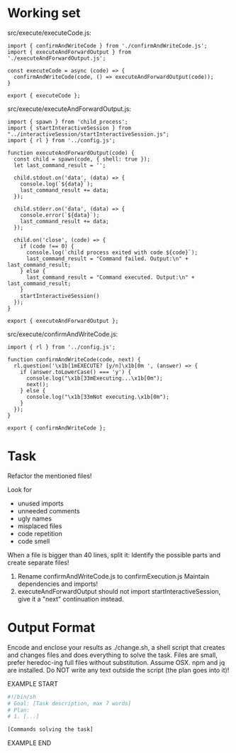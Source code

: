 # Working set

src/execute/executeCode.js:
```
import { confirmAndWriteCode } from './confirmAndWriteCode.js';
import { executeAndForwardOutput } from './executeAndForwardOutput.js';

const executeCode = async (code) => {
  confirmAndWriteCode(code, () => executeAndForwardOutput(code));
}

export { executeCode };

```

src/execute/executeAndForwardOutput.js:
```
import { spawn } from 'child_process';
import { startInteractiveSession } from "../interactiveSession/startInteractiveSession.js";
import { rl } from '../config.js';

function executeAndForwardOutput(code) {
  const child = spawn(code, { shell: true });
  let last_command_result = '';

  child.stdout.on('data', (data) => {
    console.log(`${data}`);
    last_command_result += data;
  });

  child.stderr.on('data', (data) => {
    console.error(`${data}`);
    last_command_result += data;
  });

  child.on('close', (code) => {
    if (code !== 0) {
      console.log(`child process exited with code ${code}`);
      last_command_result = "Command failed. Output:\n" + last_command_result;
    } else {
      last_command_result = "Command executed. Output:\n" + last_command_result;
    }
    startInteractiveSession()
  });
}

export { executeAndForwardOutput };

```

src/execute/confirmAndWriteCode.js:
```
import { rl } from '../config.js';

function confirmAndWriteCode(code, next) {
  rl.question('\x1b[1mEXECUTE? [y/n]\x1b[0m ', (answer) => {
    if (answer.toLowerCase() === 'y') {
      console.log("\x1b[33mExecuting...\x1b[0m");
      next();
    } else {
      console.log("\x1b[33mNot executing.\x1b[0m");
    }
  });
}

export { confirmAndWriteCode };

```


# Task

Refactor the mentioned files!

Look for
  - unused imports
  - unneeded comments
  - ugly names
  - misplaced files
  - code repetition
  - code smell

When a file is bigger than 40 lines, split it: Identify the possible parts and create separate files!

1. Rename confirmAndWriteCode.js to confirmExecution.js
Maintain dependencies and imports!
2. executeAndForwardOutput should not import startInteractiveSession,
give it a &#34;next&#34; continuation instead.


# Output Format

Encode and enclose your results as ./change.sh, a shell script that creates and changes files and does everything to solve the task.
Files are small, prefer heredoc-ing full files without substitution.
Assume OSX.
npm and jq are installed.
Do NOT write any text outside the script (the plan goes into it)!


EXAMPLE START

```sh
#!/bin/sh
# Goal: [Task description, max 7 words]
# Plan:
# 1. [...]

[Commands solving the task]
```

EXAMPLE END

